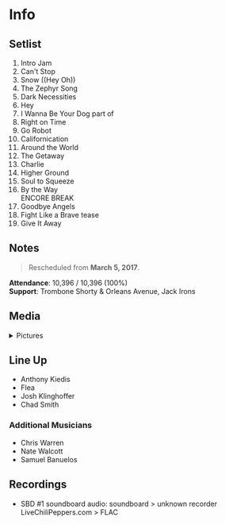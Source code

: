 # Info

## Setlist

1. Intro Jam
2. Can't Stop
3. Snow ((Hey Oh))
4. The Zephyr Song
5. Dark Necessities
6. Hey
7. I Wanna Be Your Dog part of
8. Right on Time
9. Go Robot
10. Californication
11. Around the World
12. The Getaway
13. Charlie
14. Higher Ground
15. Soul to Squeeze
16. By the Way
<br> ENCORE BREAK
17. Goodbye Angels
18. Fight Like a Brave tease
19. Give It Away

## Notes

> Rescheduled from **March 5, 2017**.

**Attendance**: 10,396 / 10,396 (100%)
<br>
**Support**: Trombone Shorty & Orleans Avenue, Jack Irons

## Media 

<details>
  <summary>Pictures</summary>
  <!--<img alt="Setlist" title="Setlist" src="_.jpg" height="200" />
  <img alt="Clipping" title="Clipping" src="_.jpg" height="200" />
  <img alt="Flyer" title="Flyer" src="_.jpg" height="200" />-->
</details>

## Line Up

* Anthony Kiedis
* Flea
* Josh Klinghoffer
* Chad Smith

### Additional Musicians

* Chris Warren  
* Nate Walcott  
* Samuel Banuelos

## Recordings

* SBD #1 soundboard audio: soundboard > unknown recorder LiveChiliPeppers.com > FLAC
 